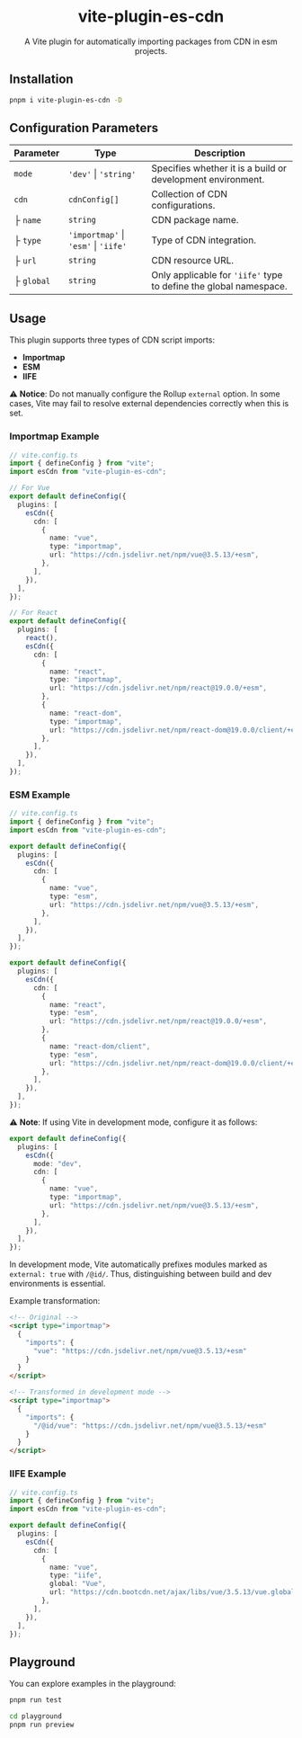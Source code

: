 <h1 align="center">vite-plugin-es-cdn</h1>

<p align="center">
  A Vite plugin for automatically importing packages from CDN in esm projects.
</p>

## Installation

```sh
pnpm i vite-plugin-es-cdn -D
```

## Configuration Parameters

| Parameter | Type | Description |
|-----------|------|-------------|
| `mode` | `'dev'` \| `'string'` | Specifies whether it is a build or development environment. |
| `cdn` | `cdnConfig[]` | Collection of CDN configurations. |
| ├ `name` | `string` | CDN package name. |
| ├ `type` | `'importmap'` \| `'esm'` \| `'iife'` | Type of CDN integration. |
| ├ `url` | `string` | CDN resource URL. |
| ├ `global` | `string` | Only applicable for `'iife'` type to define the global namespace. |

## Usage

This plugin supports three types of CDN script imports:

- **Importmap**
- **ESM**
- **IIFE**

⚠ **Notice**: Do not manually configure the Rollup `external` option. In some cases, Vite may fail to resolve external dependencies correctly when this is set.

### Importmap Example

```ts
// vite.config.ts
import { defineConfig } from "vite";
import esCdn from "vite-plugin-es-cdn";

// For Vue
export default defineConfig({
  plugins: [
    esCdn({
      cdn: [
        {
          name: "vue",
          type: "importmap",
          url: "https://cdn.jsdelivr.net/npm/vue@3.5.13/+esm",
        },
      ],
    }),
  ],
});

// For React
export default defineConfig({
  plugins: [
    react(),
    esCdn({
      cdn: [
        {
          name: "react",
          type: "importmap",
          url: "https://cdn.jsdelivr.net/npm/react@19.0.0/+esm",
        },
        {
          name: "react-dom",
          type: "importmap",
          url: "https://cdn.jsdelivr.net/npm/react-dom@19.0.0/client/+esm",
        },
      ],
    }),
  ],
});
```

### ESM Example

```ts
// vite.config.ts
import { defineConfig } from "vite";
import esCdn from "vite-plugin-es-cdn";

export default defineConfig({
  plugins: [
    esCdn({
      cdn: [
        {
          name: "vue",
          type: "esm",
          url: "https://cdn.jsdelivr.net/npm/vue@3.5.13/+esm",
        },
      ],
    }),
  ],
});

export default defineConfig({
  plugins: [
    esCdn({
      cdn: [
        {
          name: "react",
          type: "esm",
          url: "https://cdn.jsdelivr.net/npm/react@19.0.0/+esm",
        },
        {
          name: "react-dom/client",
          type: "esm",
          url: "https://cdn.jsdelivr.net/npm/react-dom@19.0.0/client/+esm",
        },
      ],
    }),
  ],
});
```

⚠ **Note**: If using Vite in development mode, configure it as follows:

```ts
export default defineConfig({
  plugins: [
    esCdn({
      mode: "dev",
      cdn: [
        {
          name: "vue",
          type: "importmap",
          url: "https://cdn.jsdelivr.net/npm/vue@3.5.13/+esm",
        },
      ],
    }),
  ],
});
```

In development mode, Vite automatically prefixes modules marked as `external: true` with `/@id/`. Thus, distinguishing between build and dev environments is essential.

Example transformation:

```html
<!-- Original -->
<script type="importmap">
  {
    "imports": {
      "vue": "https://cdn.jsdelivr.net/npm/vue@3.5.13/+esm"
    }
  }
</script>

<!-- Transformed in development mode -->
<script type="importmap">
  {
    "imports": {
      "/@id/vue": "https://cdn.jsdelivr.net/npm/vue@3.5.13/+esm"
    }
  }
</script>
```

### IIFE Example

```ts
// vite.config.ts
import { defineConfig } from "vite";
import esCdn from "vite-plugin-es-cdn";

export default defineConfig({
  plugins: [
    esCdn({
      cdn: [
        {
          name: "vue",
          type: "iife",
          global: "Vue",
          url: "https://cdn.bootcdn.net/ajax/libs/vue/3.5.13/vue.global.min.js",
        },
      ],
    }),
  ],
});
```

## Playground

You can explore examples in the playground:

```sh
pnpm run test

cd playground
pnpm run preview
